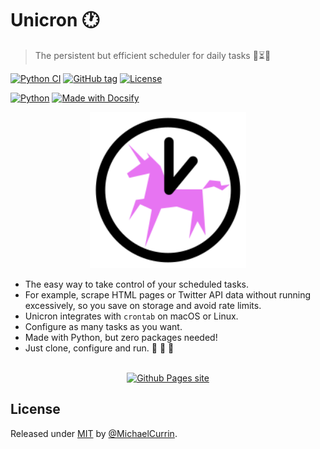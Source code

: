 # Unicron :clock1:
> The persistent but efficient scheduler for daily tasks :repeat_one::hourglass_flowing_sand::unicorn:

[![Python CI](https://github.com/MichaelCurrin/unicron/workflows/Python%20CI/badge.svg)](https://github.com/MichaelCurrin/unicron/actions?query=workflow:"Python+CI" "GitHub Actions workflow")
[![GitHub tag](https://img.shields.io/github/tag/MichaelCurrin/unicron?include_prereleases=&sort=semver)](https://github.com/MichaelCurrin/unicron/releases/)
[![License](https://img.shields.io/badge/License-MIT-blue)](#license)

[![Python](https://img.shields.io/badge/python->=3.6-blue.svg?logo=python&logoColor=white)](https://python.org/)
[![Made with Docsify](https://img.shields.io/badge/docs-docsifyJS-blue)](https://docsify.js.org/)


<div align="center">
    <a href="https://michaelcurrin.github.io/unicron/">
        <img width="250" src="docs/_media/logo.svg" alt="Unicron logo">
    </a>
</div>


- The easy way to take control of your scheduled tasks.
- For example, scrape HTML pages or Twitter API data without running excessively, so you save on storage and avoid rate limits.
- Unicron integrates with `crontab` on macOS or Linux.
- Configure as many tasks as you want.
- Made with Python, but zero packages needed!
- Just clone, configure and run. :snake: :tada: :unicorn:

<br>

<div align="center">
    <a href="https://michaelcurrin.github.io/unicron/">
        <img src="https://img.shields.io/badge/View-Documentation-f967f9?style=for-the-badge" alt="Github Pages site"/>
    </a>
</div>


## License

Released under [MIT](/LICENSE) by [@MichaelCurrin](https://github.com/MichaelCurrin).

